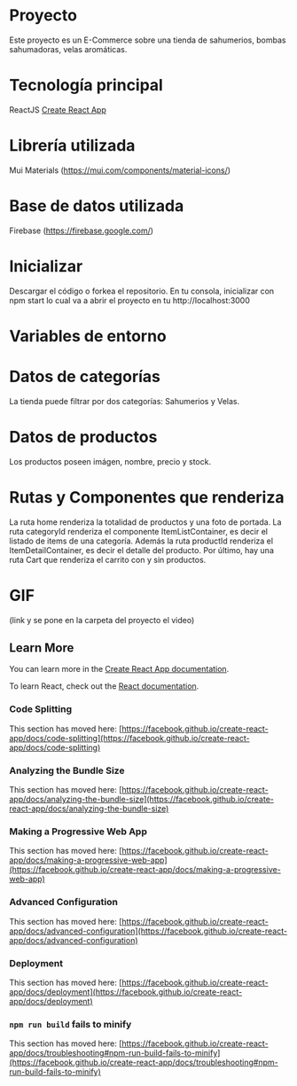 # Proyecto

Este proyecto es un E-Commerce sobre una tienda de sahumerios, bombas sahumadoras, velas aromáticas.

# Tecnología principal

ReactJS [Create React App](https://github.com/facebook/create-react-app)

# Librería utilizada

Mui Materials (https://mui.com/components/material-icons/)

# Base de datos utilizada

Firebase (https://firebase.google.com/)

# Inicializar

Descargar el código o forkea el repositorio.
En tu consola, inicializar con npm start lo cual va a abrir el proyecto en tu http://localhost:3000

# Variables de entorno




# Datos de categorías

La tienda puede filtrar por dos categorías: Sahumerios y Velas.

# Datos de productos

Los productos poseen imágen, nombre, precio y stock.

# Rutas y Componentes que renderiza

La ruta home renderiza la totalidad de productos y una foto de portada.
La ruta categoryId renderiza el componente ItemListContainer, es decir el listado de items de una categoría. 
Además la ruta productId renderiza el ItemDetailContainer, es decir el detalle del producto.
Por último, hay una ruta Cart que renderiza el carrito con y sin productos.

# GIF
(link y se pone en la carpeta del proyecto el video)


## Learn More

You can learn more in the [Create React App documentation](https://facebook.github.io/create-react-app/docs/getting-started).

To learn React, check out the [React documentation](https://reactjs.org/).

### Code Splitting

This section has moved here: [https://facebook.github.io/create-react-app/docs/code-splitting](https://facebook.github.io/create-react-app/docs/code-splitting)

### Analyzing the Bundle Size

This section has moved here: [https://facebook.github.io/create-react-app/docs/analyzing-the-bundle-size](https://facebook.github.io/create-react-app/docs/analyzing-the-bundle-size)

### Making a Progressive Web App

This section has moved here: [https://facebook.github.io/create-react-app/docs/making-a-progressive-web-app](https://facebook.github.io/create-react-app/docs/making-a-progressive-web-app)

### Advanced Configuration

This section has moved here: [https://facebook.github.io/create-react-app/docs/advanced-configuration](https://facebook.github.io/create-react-app/docs/advanced-configuration)

### Deployment

This section has moved here: [https://facebook.github.io/create-react-app/docs/deployment](https://facebook.github.io/create-react-app/docs/deployment)

### `npm run build` fails to minify

This section has moved here: [https://facebook.github.io/create-react-app/docs/troubleshooting#npm-run-build-fails-to-minify](https://facebook.github.io/create-react-app/docs/troubleshooting#npm-run-build-fails-to-minify)
